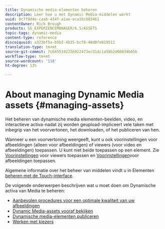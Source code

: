 ```yaml
---
title: Dynamische media-elementen beheren
description: Leer hoe u met Dynamic Media-middelen werkt
uuid: 9c7f9d4e-caab-434f-a1ae-eca16c883461
contentOwner: Rick Brough
products: SG_EXPERIENCEMANAGER/6.5/ASSETS
topic-tags: dynamic-media
content-type: reference
discoiquuid: a323bf5a-b5b2-4b15-bcf8-48d0fe819512
translation-type: tm+mt
source-git-commit: 7c6655342256922473ec51dc1a58b2d08034b65b
workflow-type: tm+mt
source-wordcount: '118'
ht-degree: 13%

---
```



# About managing Dynamic Media assets {#managing-assets}

Het beheren van dynamische media elementen-beelden, video, en interactieve activa-nadat zij worden geupload-impliceert vele taken met inbegrip van het voorvertonen, het downloaden, of het publiceren van hen.

Wanneer u een voorvertoning weergeeft, kunt u ook voorinstellingen voor afbeeldingen (alleen voor afbeeldingen) of viewers (voor video en afbeeldingen) toepassen. U kunt niet beide toepassen op een element. Zie [Voorinstellingen](/help/assets/viewer-presets.md) voor viewers toepassen en [Voorinstellingen](/help/assets/image-sets.md)voor afbeeldingen toepassen.

Algemene informatie over het beheer van middelen vindt u in Elementen [beheren met de Touch-interface](/help/assets/managing-assets-touch-ui.md).

De volgende onderwerpen beschrijven wat u moet doen om Dynamische activa van Media te beheren:

* [Aanbevolen procedures voor een optimale kwaliteit van uw afbeeldingen](/help/assets/best-practices-for-optimizing-the-quality-of-your-images.md)
* [Dynamic Media-assets vooraf bekijken](/help/assets/previewing-assets.md)
* [Dynamische media-elementen publiceren](/help/assets/publishing-dynamicmedia-assets.md)
* [Werken met kiezers](/help/assets/working-with-selectors.md)

